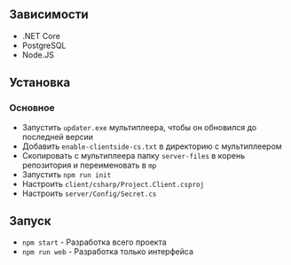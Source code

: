 ## Зависимости

- .NET Core
- PostgreSQL
- Node.JS

## Установка

### Основное

- Запустить `updater.exe` мультиплеера, чтобы он обновился до последней версии
- Добавить `enable-clientside-cs.txt` в директорию с мультиплеером
- Скопировать с мультиплеера папку `server-files` в корень репозитория и переименовать в `mp`
- Запустить `npm run init`
- Настроить `client/csharp/Project.Client.csproj`
- Настроить `server/Config/Secret.cs`

## Запуск

- `npm start` - Разработка всего проекта
- `npm run web` - Разработка только интерфейса
